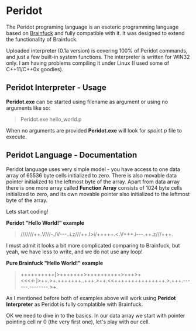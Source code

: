 Peridot
=======

The Peridot programing language is an esoteric programming language based on [Brainfuck](http://en.wikipedia.org/wiki/Brainfuck) and fully compatible with it.
It was designed to extend the functionality of Brainfuck.

Uploaded interpreter (0.1a version) is covering 100% of Peridot commands, and just a few built-in system functions. The interpreter is written for WIN32 only. I am having problems compiling it under Linux (I used some of C++11/C++0x goodies).

Peridot Interpreter - Usage
---------------------------

**Peridot.exe** can be started using filename as argument or using no arguments like so:

> Peridot.exe hello_world.p

When no arguments are provided **Peridot.exe** will look for *spoint.p* file to execute.

Peridot Language - Documentation
--------------------------------

Peridot language uses very simple model - you have access to one data array of 65536 byte cells initialized to zero. There is also movable data pointer initialized to the leftmost byte of the array.
Apart from data array there is one more array called **Function Array** consists of 1024 byte cells initialized to zero, and its own movable pointer also initialized to the leftmost byte of the array.

Lets start coding!

**Peridot "Hello World!" example**

> ///////++.V///-./V---..i.z///++.I>i/+++++.<.V+++.i---.\++.z///+++.

I must admit it looks a bit more complicated comparing to Brainfuck, but yeah, we have less to write, and we do not use any loop!

**Pure Brainfuck "Hello World!" example**

> ++++++++++[>+++++++>++++++++++>+++>+<<<<-]>++.>+.+++++++..+++.>++.<<+++++++++++++++.>.+++.------.--------.>+.

As I mentioned before both of examples above will work using **Peridot Interpreter** as Peridot is fully complatible with Brainfuck.

OK we need to dive in to the basics. In our data array we start with pointer pointing cell nr 0 (the very first one), let's play with our cell.

